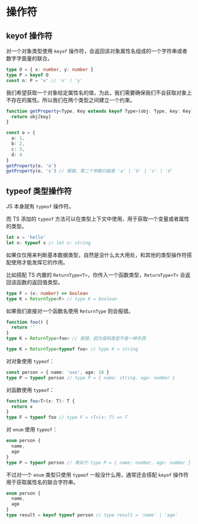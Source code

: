 # 操作符

## keyof 操作符

对一个对象类型使用 `keyof` 操作符，会返回该对象属性名组成的一个字符串或者数字字面量的联合。

```ts
type O = { x: number, y: number }
type P = keyof O
const n: P = 'x' // 'x' | 'y'
```

我们希望获取一个对象给定属性名的值，为此，我们需要确保我们不会获取对象上不存在的属性。所以我们在两个类型之间建立一个约束。

```ts
function getProperty<Type, Key extends keyof Type>(obj: Type, key: Key) {
  return obj[key]
}

const o = {
  a: 1,
  b: 2,
  c: 3,
  d: 4
}
getProperty(o, 'a')
getProperty(o, 's') // 报错，第二个参数只能是 'a' | 'b' | 'c' | 'd'
```

## typeof 类型操作符

JS 本身就有 `typeof` 操作符。

而 TS 添加的 `typeof` 方法可以在类型上下文中使用，用于获取一个变量或者属性的类型。

```ts
let x = 'hello'
let n: typeof x // let n: string
```

如果仅仅用来判断基本数据类型，自然是没什么太大用处，和其他的类型操作符搭配使用才能发挥它的作用。

比如搭配 TS 内置的 `ReturnType<T>`，你传入一个函数类型，`ReturnType<T>` 会返回该函数的返回值类型。

```ts
type F = (x: number) => boolean
type K = ReturnType<F> // type K = boolean
```

如果我们直接对一个函数名使用 `ReturnType` 则会报错。

```ts
function foo() {
  return ''
}
type K = ReturnType<foo> // 报错，因为值和类型不是一种东西

type K = ReturnType<typeof foo> // type K = string
```

对对象使用 `typeof`：

```ts
const person = { name: 'xxx', age: 18 }
type P = typeof person // type P = { name: string, age: number }
```

对函数使用 `typeof`：

```ts
function foo<T>(x: T): T {
  return x
}
type F = typeof foo // type F = <T>(x: T) => T
```

对 `enum` 使用 `typeof`：

```ts
enum person {
  name,
  age
}
type P = typeof person // 类似于 type P = { name: number, age: number }
```

不过对一个 `enum` 类型只使用 `typeof` 一般没什么用，通常还会搭配 `keyof` 操作符用于获取属性名的联合字符串。

```ts
enum person {
  name,
  age
}
type result = keyof typeof person // type result = 'name' | 'age'
```
